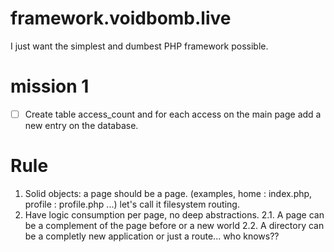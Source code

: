 # framework.voidbomb.live
I just want the simplest and dumbest PHP framework possible.

# mission 1
- [ ] Create table access_count and for each access on the main page add a new entry on the database.

# Rule
1. Solid objects: a page should be a page. (examples, home : index.php, profile : profile.php ...) let's call it filesystem routing.
2. Have logic consumption per page, no deep abstractions.
2.1. A page can be a complement of the page before or a new world
2.2. A directory can be a completly new application or just a route... who knows??
